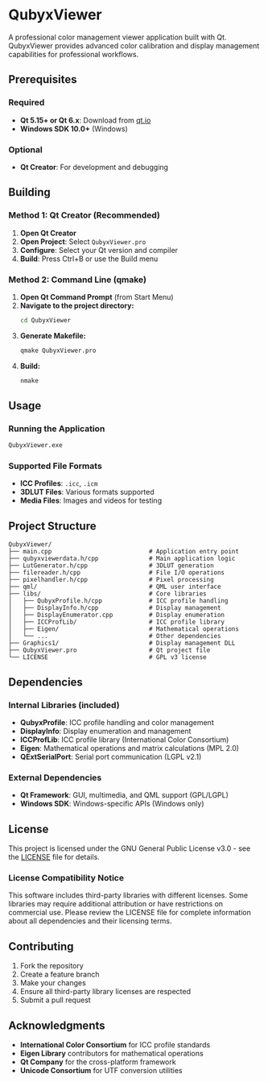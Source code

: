 # QubyxViewer

A professional color management viewer application built with Qt. QubyxViewer provides advanced color calibration and display management capabilities for professional workflows.

## Prerequisites

### Required
- **Qt 5.15+ or Qt 6.x**: Download from [qt.io](https://www.qt.io/download)
- **Windows SDK 10.0+** (Windows)

### Optional
- **Qt Creator**: For development and debugging

## Building

### Method 1: Qt Creator (Recommended)

1. **Open Qt Creator**
2. **Open Project**: Select `QubyxViewer.pro`
3. **Configure**: Select your Qt version and compiler
4. **Build**: Press Ctrl+B or use the Build menu

### Method 2: Command Line (qmake)

1. **Open Qt Command Prompt** (from Start Menu)
2. **Navigate to the project directory:**
   ```cmd
   cd QubyxViewer
   ```
3. **Generate Makefile:**
   ```cmd
   qmake QubyxViewer.pro
   ```
4. **Build:**
   ```cmd
   nmake
   ```

## Usage

### Running the Application

```cmd
QubyxViewer.exe
```

### Supported File Formats

- **ICC Profiles**: `.icc`, `.icm`
- **3DLUT Files**: Various formats supported
- **Media Files**: Images and videos for testing

## Project Structure

```
QubyxViewer/
├── main.cpp                           # Application entry point
├── qubyxviewerdata.h/cpp              # Main application logic
├── LutGenerator.h/cpp                 # 3DLUT generation
├── filereader.h/cpp                   # File I/O operations
├── pixelhandler.h/cpp                 # Pixel processing
├── qml/                               # QML user interface
├── libs/                              # Core libraries
│   ├── QubyxProfile.h/cpp             # ICC profile handling
│   ├── DisplayInfo.h/cpp              # Display management
│   ├── DisplayEnumerator.cpp          # Display enumeration
│   ├── ICCProfLib/                    # ICC profile library
│   ├── Eigen/                         # Mathematical operations
│   └── ...                            # Other dependencies
├── Graphics1/                         # Display management DLL
├── QubyxViewer.pro                    # Qt project file
└── LICENSE                            # GPL v3 license
```

## Dependencies

### Internal Libraries (included)
- **QubyxProfile**: ICC profile handling and color management
- **DisplayInfo**: Display enumeration and management
- **ICCProfLib**: ICC profile library (International Color Consortium)
- **Eigen**: Mathematical operations and matrix calculations (MPL 2.0)
- **QExtSerialPort**: Serial port communication (LGPL v2.1)

### External Dependencies
- **Qt Framework**: GUI, multimedia, and QML support (GPL/LGPL)
- **Windows SDK**: Windows-specific APIs (Windows only)


## License

This project is licensed under the GNU General Public License v3.0 - see the [LICENSE](LICENSE) file for details.

### License Compatibility Notice

This software includes third-party libraries with different licenses. Some libraries may require additional attribution or have restrictions on commercial use. Please review the LICENSE file for complete information about all dependencies and their licensing terms.

## Contributing

1. Fork the repository
2. Create a feature branch
3. Make your changes
4. Ensure all third-party library licenses are respected
5. Submit a pull request

## Acknowledgments

- **International Color Consortium** for ICC profile standards
- **Eigen Library** contributors for mathematical operations
- **Qt Company** for the cross-platform framework
- **Unicode Consortium** for UTF conversion utilities